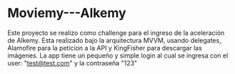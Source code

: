 # Moviemy---Alkemy
Este proyecto se realizo como challenge para el ingreso de la aceleración de Alkemy.
Esta realizado bajo la arquitectura MVVM, usando delegates, Alamofire para la peticion a la API y KingFisher para descargar las imágenes. 
La app tiene un pequeño y simple login al cual se ingresa con el user: "test@test.com" y la contraseña "123"
